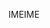 <span data-ttu-id="5cdd6-101">IME</span><span class="sxs-lookup"><span data-stu-id="5cdd6-101">IME</span></span>